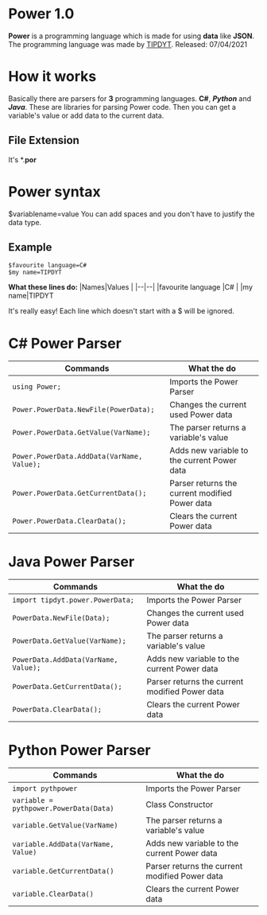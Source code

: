 # Power 1.0
**Power** is a programming language which is made for using **data** like **JSON**.
The programming language was made by [TIPDYT](https://www.youtube.com/c/TIPDYT).
Released: 07/04/2021
# How it works
Basically there are parsers for **3** programming languages. **C#**, ***Python*** and ***Java***.
These are libraries for parsing Power code. Then you can get a variable's value or add data to the current data.
## File Extension
It's *.**por**
# Power syntax
$variablename=value
You can add spaces and you don't have to justify the data type.
## Example

    $favourite language=C#
    $my name=TIPDYT

**What these lines do:**
|Names|Values  |
|--|--|
|favourite language  |C#  |
|my name|TIPDYT

It's really easy!
Each line which doesn't start with a $ will be ignored.

# C# Power Parser
|Commands|What the do  |
|--|--|
|`using Power;`  |Imports the Power Parser  |
|`Power.PowerData.NewFile(PowerData);`|Changes the current used Power data
|`Power.PowerData.GetValue(VarName);`|The parser returns a variable's value
|`Power.PowerData.AddData(VarName, Value);`|Adds new variable to the current Power data
|`Power.PowerData.GetCurrentData();`|Parser returns the current modified Power data
|`Power.PowerData.ClearData();`|Clears the current Power data

# Java Power Parser
|Commands|What the do  |
|--|--|
|`import tipdyt.power.PowerData;`  |Imports the Power Parser  |
|`PowerData.NewFile(Data);`|Changes the current used Power data
|`PowerData.GetValue(VarName);`|The parser returns a variable's value
|`PowerData.AddData(VarName, Value);`|Adds new variable to the current Power data
|`PowerData.GetCurrentData();`|Parser returns the current modified Power data
|`PowerData.ClearData();`|Clears the current Power data

# Python Power Parser
|Commands|What the do  |
|--|--|
|`import pythpower`  |Imports the Power Parser  |
|`variable = pythpower.PowerData(Data)`|Class Constructor
|`variable.GetValue(VarName)`|The parser returns a variable's value
|`variable.AddData(VarName, Value)`|Adds new variable to the current Power data
|`variable.GetCurrentData()`|Parser returns the current modified Power data
|`variable.ClearData()`|Clears the current Power data
